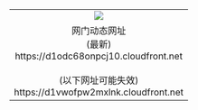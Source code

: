 ﻿<table>
  <tr></tr>
  <tr><td colspan=2 align=center><img src="https://d1odc68onpcj10.cloudfront.net/Up/oGate.jpg" /></td></tr>
  <tr><td colspan=2 align=center>网门动态网址<br/>(最新)
<br>https://d1odc68onpcj10.cloudfront.net
<br/><br/>(以下网址可能失效)
<br>https://d1vwofpw2mxlnk.cloudfront.net
    </td>
  </tr>
</table>

